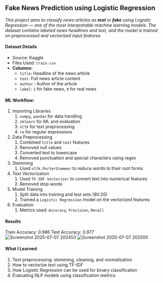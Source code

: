 ## Fake News Prediction using Logistic Regression

_This project aims to classify news articles as **real** or **fake** using Logistic Regression — one of the most interpretable machine learning models. The dataset contains labeled news headlines and text, and the model is trained on preprocessed and vectorized input features._

#### Dataset Details
- Source: Kaggle
- Files Used: `train.csv`
- **Columns:**
  - `title`: Headline of the news article  
  - `text`: Full news article content  
  - `author` : Author of the article
  - `label`: `1` for fake news, `0` for real news

#### ML Workflow: 
1. Importing Libraries
    1. `numpy`, `pandas` for data handling  
    2. `sklearn` for ML and evaluation  
    3. `nltk` for text preprocessing  
    4. `re` for regular expressions 
2. Data Preprocessing
    1. Combined `title` and `text` features  
    2. Removed null values  
    3. Converted text to lowercase  
    4. Removed punctuation and special characters using regex
3. Stemming
    1. Used `nltk.PorterStemmer` to reduce words to their root forms  
4. Text Vectorization
    1. Used `TF-IDF Vectorizer` to convert text into numerical features  
    2. Removed stop words
5.  Model Training
    1. Split data into training and test sets (80:20)  
    2. Trained a `Logistic Regression` model on the vectorized features
6. Evaluation
    1. Metrics used: `Accuracy`, `Precision`, `Recall`

#### Results
Train Accuracy: 0.986
Test Accuracy: 0.977
![Screenshot 2025-07-07 202453](https://github.com/user-attachments/assets/5ecd61d3-1103-4d98-ab29-4f3294dde641)
![Screenshot 2025-07-07 202500](https://github.com/user-attachments/assets/5a9da63f-b798-4806-ab88-7f04fffba9aa)

#### What I Learned
1. Text preprocessing: stemming, cleaning, and normalization
2. How to vectorize text using TF-IDF
3. How Logistic Regression can be used for binary classification
4. Evaluating NLP models using classification metrics
